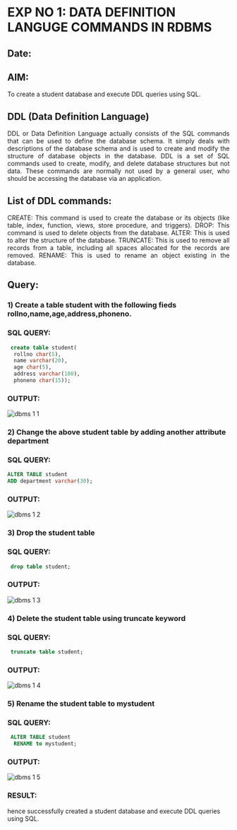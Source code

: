 # EXP NO 1: DATA DEFINITION LANGUGE COMMANDS IN RDBMS

## Date:
## AIM:
To create a student database and execute DDL queries using SQL.


## DDL (Data Definition Language)
<div align="justify">
DDL or Data Definition Language actually consists of the SQL commands that can be used to define the database schema. It simply deals with descriptions of the database schema and is used to create and modify the structure of database objects in the database. DDL is a set of SQL commands used to create, modify, and delete database structures but not data. These commands are normally not used by a general user, who should be accessing the database via an application.
</div>
 
## List of DDL commands: 
<div align="justify">
CREATE: This command is used to create the database or its objects (like table, index, function, views, store procedure, and triggers).
DROP: This command is used to delete objects from the database.
ALTER: This is used to alter the structure of the database.
TRUNCATE: This is used to remove all records from a table, including all spaces allocated for the records are removed.
RENAME: This is used to rename an object existing in the database.
</div>

## Query:
### 1) Create a table student with the following fieds rollno,name,age,address,phoneno.

### SQL QUERY: 
```sql
 create table student(
  rollno char(5),
  name varchar(20),
  age char(5),
  address varchar(100),
  phoneno char(15));
```

### OUTPUT:
![dbms 1 1](https://github.com/Nandhakumar1313/F2_DBMS/assets/120230694/a2317095-cb24-4f7c-8400-ead3d22b1455)
### 2) Change the above student table by adding another attribute department


### SQL QUERY: 
```sql
ALTER TABLE student
ADD department varchar(30);
```
### OUTPUT:
![dbms 1 2](https://github.com/Nandhakumar1313/F2_DBMS/assets/120230694/cdebf59a-f67e-44c8-ad5c-b01d67404a98)


### 3) Drop the student table
 
### SQL QUERY: 
```sql
 drop table student;
```
### OUTPUT:
![dbms 1 3](https://github.com/Nandhakumar1313/F2_DBMS/assets/120230694/f30b3fd5-699c-4beb-af66-57b100d10ffc)


### 4) Delete the student table using truncate keyword

### SQL QUERY: 
```sql
 truncate table student;
```

### OUTPUT:

![dbms 1 4](https://github.com/Nandhakumar1313/F2_DBMS/assets/120230694/d29504ac-69d4-41aa-9051-903ab85de396)


### 5) Rename the student table to mystudent

### SQL QUERY: 
```sql
 ALTER TABLE student
  RENAME to mystudent;
```

### OUTPUT:
![dbms 1 5](https://github.com/Nandhakumar1313/F2_DBMS/assets/120230694/28a9507c-fbf6-4fff-bf7f-692493d3593d)

### RESULT:
hence successfully created a student database and execute DDL queries using SQL.
